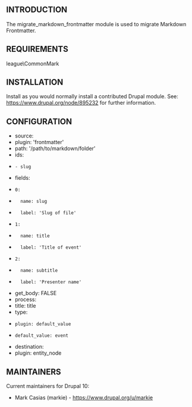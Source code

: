 ## INTRODUCTION

The migrate_markdown_frontmatter module is used to migrate Markdown Frontmatter.

## REQUIREMENTS

league\CommonMark

## INSTALLATION

Install as you would normally install a contributed Drupal module.
See: https://www.drupal.org/node/895232 for further information.

## CONFIGURATION

 * source:
 *   plugin: 'frontmatter'
 *   path: '/path/to/markdown/folder'
 *   ids:
 *     - slug
 *   fields:
 *     0:
 *       name: slug
 *       label: 'Slug of file'
 *     1:
 *       name: title
 *       label: 'Title of event'
 *     2:
 *       name: subtitle
 *       label: 'Presenter name'
 *   get_body: FALSE
 * process:
 *   title: title
 *   type:
 *     plugin: default_value
 *     default_value: event
 * destination:
 *   plugin: entity_node

## MAINTAINERS

Current maintainers for Drupal 10:

- Mark Casias (markie) - https://www.drupal.org/u/markie

